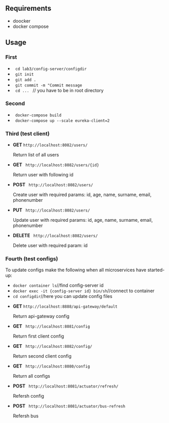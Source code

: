 <h2> Requirements </h2>
<ul>
  <li> doocker </li>
  <li> docker compose </li>
</ul>

<h2> Usage </h2>
<h3> First </h3>
<ul>
  <li> <code> cd lab3/config-server/configdir </code> </li>
  <li> <code> git init </code> </li>
  <li> <code> git add . </code> </li>
  <li> <code> git commit -m "Commit message </code> </li>
  <li> <code> cd ... </code> // you have to be in root directory  </li>
</ul>

<h3> Second </h3>
<ul>
  <li> <code> docker-compose build </code> </li>
  <li> <code> docker-compose up --scale eureka-client=2 </code> </li>
</ul>

<h3> Third (test client)</h3>

<ul>
  <li>
    <p><b>GET </b><code>http://localhost:8082/users/</code></p>
    <p>Return list of all users</p>
   </li>
   
   <li>
    <p><b>GET </b><code> http://localhost:8082/users/{id}</code></p>
    <p>Return user with following id</p>
  </li>
  
   <li>
    <p><b>POST </b><code> http://localhost:8082/users/</code></p>
    <p>Create user with required params: id, age, name, surname, email, phonenumber</p>
  </li>
  
   <li>
    <p><b>PUT </b><code> http://localhost:8082/users/</code></p>
    <p>Update user with required params: id, age, name, surname, email, phonenumber</p>
  </li>
  
   <li>
    <p><b>DELETE </b><code> http://localhost:8082/users/</code></p>
    <p>Delete user with required param: id</p>
  </li>
</ul>

<h3> Fourth (test configs)</h3>

<p>To update configs make the following when all microservices have started-up:</p>
<ul>
  <li><code>docker container ls</code>//find config-server id</li>
  <li><code>docker exec -it {config-server id} bin/sh</code>//connect to container</li>
  <li><code>cd configdir</code>//here you can update config files</li>
</ul>

<ul>
  <li>
    <p><b>GET </b><code>http://localhost:8888/api-gateway/default</code></p>
    <p>Return api-gateway config</p>
   </li>
   
   <li>
    <p><b>GET </b><code> http://localhost:8081/config</code></p>
    <p>Return first client config</p>
  </li>
  
   <li>
    <p><b>GET </b><code> http://localhost:8082/config/</code></p>
    <p>Return second client config</p>
  </li>

   <li>
    <p><b>GET </b><code> http://localhost:8080/config</code></p>
    <p>Return all configs</p>
  </li>

   <li>
    <p><b>POST </b><code> http://localhost:8081/actuator/refresh/</code></p>
    <p>Refersh config</p>
  </li>
  
   <li>
    <p><b>POST </b><code> http://localhost:8081/actuator/bus-refresh</code></p>
    <p>Refersh bus</p>
  </li>
</ul>
